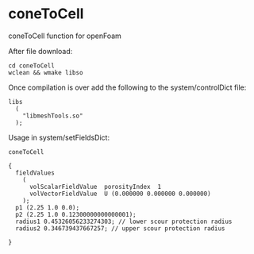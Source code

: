 # coneToCell
coneToCell function for openFoam

After file download:

    cd coneToCell
    wclean && wmake libso

Once compilation is over add the following to the system/controlDict file:

    libs
      (
        "libmeshTools.so"
      );
  
Usage in system/setFieldsDict:

    coneToCell

    {
      fieldValues
        (
          volScalarFieldValue  porosityIndex  1
          volVectorFieldValue  U (0.000000 0.000000 0.000000)
        );
      p1 (2.25 1.0 0.0);
      p2 (2.25 1.0 0.12300000000000001);
      radius1 0.45326056233274303; // lower scour protection radius 
      radius2 0.346739437667257; // upper scour protection radius

    }
